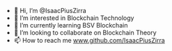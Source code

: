 - 👋 Hi, I’m @IsaacPiusZirra
- 👀 I’m interested in Blockchain Technology
- 🌱 I’m currently learning BSV Blockchain
- 💞️ I’m looking to collaborate on Blockchain Theory
- 📫 How to reach me www.github.com/IsaacPiusZirra

<!---
IsaacPiusZirra/IsaacPiusZirra is a ✨ special ✨ repository because its `README.md` (this file) appears on your GitHub profile.
You can click the Preview link to take a look at your changes.
--->
